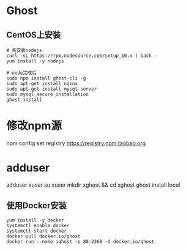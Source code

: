 # Ghost
## CentOS上安装
```
# 先安装nodejs
curl -sL https://rpm.nodesource.com/setup_10.x | bash -
yum install -y nodejs

# node完成后
sudo npm install ghost-cli -g
sudo apt-get install nginx
sudo apt-get install mysql-server
sudo mysql_secure_installation
ghost install
```

# 修改npm源

npm config set registry https://registry.npm.taobao.org

# adduser

adduser xuser
su xuser
mkdir xghost && cd xghost
ghost install local

## 使用Docker安装
```
yum install -y docker
systemctl enable docker
systemctl start docker
docker pull docker.io/ghost
docker run --name ighost -p 80:2368 -d docker.io/ghost
```
